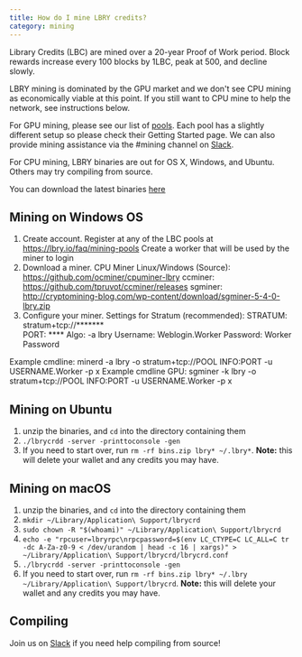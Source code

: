 ```yaml
---
title: How do I mine LBRY credits?
category: mining
---
```

Library Credits (LBC) are mined over a 20-year Proof of Work period.
Block rewards increase every 100 blocks by 1LBC, peak at 500, and decline slowly.

LBRY mining is dominated by the GPU market and we don't see CPU mining as economically viable at this point.  If you still want to CPU mine to help the network, see instructions below. 

For GPU mining, please see our list of [pools](https://lbry.io/faq/mining-pools). Each pool has a slightly different setup so please check their Getting Started page. We can also provide mining assistance via the #mining channel on [Slack](https://slack.lbry.io).

For CPU mining, LBRY binaries are out for OS X, Windows, and Ubuntu. Others may try compiling from source.

You can download the latest binaries [here](https://github.com/lbryio/lbrycrd/releases/latest)

## Mining on Windows OS
1. Create account.
Register at any of the LBC pools at  https://lbry.io/faq/mining-pools
Create a worker that will be used by the miner to login
1. Download a miner.
CPU Miner Linux/Windows (Source): https://github.com/ocminer/cpuminer-lbry
ccminer: https://github.com/tpruvot/ccminer/releases
sgminer:  http://cryptomining-blog.com/wp-content/download/sgminer-5-4-0-lbry.zip
1. Configure your miner.
Settings for Stratum (recommended):
STRATUM:    stratum+tcp://*******     
PORT:       ****
Algo:       -a lbry
Username:   Weblogin.Worker
Password:   Worker Password
 
Example cmdline:    minerd -a lbry -o stratum+tcp://POOL INFO:PORT -u USERNAME.Worker -p x
Example cmdline GPU:    sgminer -k lbry -o stratum+tcp://POOL INFO:PORT -u USERNAME.Worker -p x

## Mining on Ubuntu

1. unzip the binaries, and `cd` into the directory containing them
1. `./lbrycrdd -server -printtoconsole -gen`
1. If you need to start over, run `rm -rf bins.zip lbry* ~/.lbry*`. **Note:** this will delete your wallet and any credits you may have.

## Mining on macOS

1. unzip the binaries, and `cd` into the directory containing them
1. `mkdir ~/Library/Application\ Support/lbrycrd`
1. `sudo chown -R "$(whoami)" ~/Library/Application\ Support/lbrycrd`
1. `echo -e "rpcuser=lbryrpc\nrpcpassword=$(env LC_CTYPE=C LC_ALL=C tr -dc A-Za-z0-9 < /dev/urandom | head -c 16 | xargs)" > ~/Library/Application\ Support/lbrycrd/lbrycrd.conf`
1. `./lbrycrdd -server -printtoconsole -gen`
1. If you need to start over, run `rm -rf bins.zip lbry* ~/.lbry ~/Library/Application\ Support/lbrycrd`. **Note:** this will delete your wallet and any credits you may have.

## Compiling

Join us on [Slack](https://slack.lbry.io) if you need help compiling from source!

